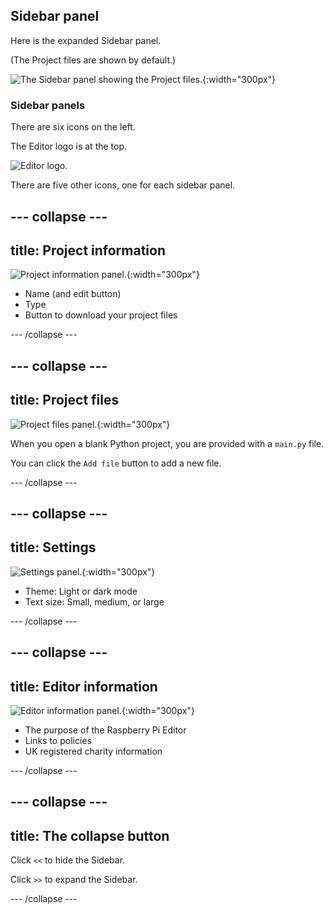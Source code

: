## Sidebar panel

Here is the expanded Sidebar panel.

(The Project files are shown by default.)

![The Sidebar panel showing the Project files.](images/project-files-python.png){:width="300px"}

### Sidebar panels

There are six icons on the left.

The Editor logo is at the top.

![Editor logo.](images/python_icon.svg)

There are five other icons, one for each sidebar panel.

--- collapse ---
---
title: Project information
---

![Project information panel.](images/sidepanel-projects-info-python.png){:width="300px"}

+ Name (and edit button)
+ Type
+ Button to download your project files

--- /collapse ---

--- collapse ---
---
title: Project files
---

![Project files panel.](images/project-files-python.png){:width="300px"}

When you open a blank Python project, you are provided with a `main.py` file.

You can click the `Add file` button to add a new file.

--- /collapse ---

--- collapse ---
---
title: Settings
---

![Settings panel.](images/sidebar-settings-python.png){:width="300px"}

+ Theme: Light or dark mode
+ Text size: Small, medium, or large

--- /collapse ---

--- collapse ---
---
title: Editor information
---

![Editor information panel.](images/sidebar-info-python.png){:width="300px"}

+ The purpose of the Raspberry Pi Editor
+ Links to policies
+ UK registered charity information

--- /collapse ---

--- collapse ---
---
title: The collapse button
---

Click `<<` to hide the Sidebar.

Click `>>` to expand the Sidebar.

--- /collapse ---

